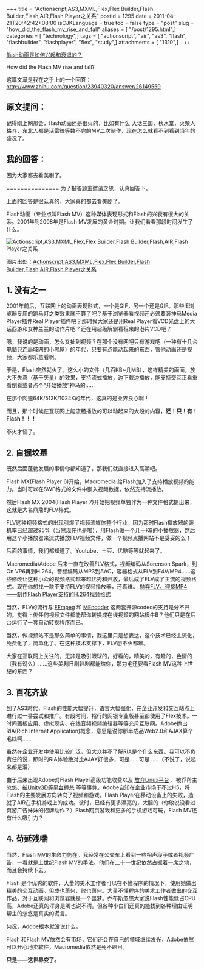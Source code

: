 +++
title = "Actionscript,AS3,MXML,Flex,Flex Builder,Flash Builder,Flash,AIR,Flash Player之关系"
postid = 1295
date = 2011-04-21T20:42:42+08:00
isCJKLanguage = true
toc = false
type = "post"
slug = "how_did_the_flash_mv_rise_and_fall"
aliases = [ "/post/1295.html",]
categories = [ "technology",]
tags = [ "actionscript", "air", "as3", "flash", "flashbuilder", "flashplayer", "flex", "study",]
attachments = [ "1310",]
+++


[flash动画是如何兴起和衰退的？](https://blog.zengrong.net/post/2112.html)

How did the Flash MV rise and fall?

这篇文章是我在之乎上的一个回答：<http://www.zhihu.com/question/23940320/answer/26149559>

## 原文提问：

记得刚上网那会，flash动画还是很火的，比如有什么 大话三国，秋水堂，火柴人格斗，东北人都是活雷锋等数不完的MV二次制作，现在怎么就看不到看到当年的盛况了。

## 我的回答：

因为大家都去看美剧了。<!--more-->

=============== 为了报答题主邀请之恩，认真回答下。

上面的回答是很认真的，大家真的都去看美剧了。

Flash动画（专业点叫Flash MV）这种媒体表现形式和Flash的兴衰有很大的关系。2001年到2008年是Flash MV发展的黄金时期。让我们看看那段时间发生了什么。

![Actionscript,AS3,MXML,Flex,Flex Builder,Flash Builder,Flash,AIR,Flash Player之关系][11]

图片出处：[Actionscript,AS3,MXML,Flex,Flex Builder,Flash Builder,Flash,AIR,Flash Player之关系][1]

## 1. 没有之一

2001年前后，互联网上的动画表现形式，一个是GIF，另一个还是GIF。那些IE浏览器专用的跑马灯之类效果就不算了吧？基于浏览器看视频还必须要装神马Media Player插件Real Player插件吧？那时候大家还是用Real Player看VCD光盘上的大话西游和女神兰兰的动作片吧？还在用超级解霸看租来的港片VCD吧？

嗯，我说的是动画，怎么又扯到视频？在那个没有网吧只有游戏吧（一种有十几台电脑只连局域网的小黑屋）的年代，只要有点能动起来的东西，管他动画还是视频，大家都乐意看啊。

于是，Flash突然就火了。这么小的文件（几百KB~几MB），这样精美的画面，放大不失真（基于矢量）的效果，支持流式播放，边下载边播放，能支持交互正看重看倒看或者点个“开始播放”神马的……

在那个网速64K/512K/1024K的年代，这真的是业界良心啊！

而且，那个时候在互联网上能流畅播放的可以动起来的大段的内容，**还！只！有！Flash！！！**

不火才怪了。

## 2. 自掘坟墓

既然后面蓬勃发展的事情你都知道了，那我们就直接进入高潮吧。

Flash MX(Flash Player 6)开始，Macromedia 给Flash加入了支持播放视频的能力。当时可以在SWF格式的文件中嵌入视频数据，依然支持流播放。

然后Flash MX 2004(Flash Player 7)开始把视频单独作为一种文件格式提出来，这就是大名鼎鼎的FLV格式。

FLV这种视频格式的出现引爆了视频流媒体整个行业。因为那时Flash播放器的装机率已经超过95%（当然现在也是啦），用Flash做一个几十KB的小播放器，然后用这个小播放器来流式播放FLV视频文件，做一个视频点播网站不是妥妥的么！

后面的事情，我们都知道了。Youtube、土豆、优酷等等就起来了。

Macromedia/Adobe 后来一直在改善FLV格式，视频编码从Sorenson Spark，到On VP6再到H.264，音频编码从MP3到AAC，容器格式从FLV到F4V/MP4……这些修改让这种小众的视频格式越来越优秀和开放，最后成了FLV成了主流的视频格式。现在你想找一款不支持FLV的视频播放器，还真难。 [抛弃FLV，迎接MP4——制作Flash Player支持的H.264视频格式][2]

当然，FLV的流行与 [FFmpeg][3] 和 [MEncoder][4] 这两套开源codec的支持是分不开的。觉得上传任何视频文件都能帮你转换成在线视频的网站很牛B？他们只是在后台运行了一套自动转换程序而已。

当然，做视频站不是那么简单的事情，我这里只是想表达，这个技术已经主流化，免费化了，简单化了。在这种技术支撑下，FLV想不火都难。

大家在互联网上关注的，无非是吸引眼球的，好看的，精美的，有趣的，色情的（我有说么）……这些美剧日剧韩剧都能给你，那为毛还要看Flash MV这种上世纪的东西？

## 3. 百花齐放

到了AS3时代，Flash的性能大幅提升，语言大幅强化，在企业开发和交互站点上进行过一番尝试和推广。有段时间，招行的网银专业版甚至都使用了Flex技术。一时间画板应用、虚拟现实、在线音频视频编辑器等等充斥互联网。Adobe抛出RIA(Rich Internet Application)概念，意思是说你那半成品Web2.0和AJAX算个毛线啊……

虽然在企业开发中使用比较广泛，但大众并不了解RIA是个什么东西。我可以不负责任的说，那时的RIA体验绝对比AJAX好很多，可是……可是……（不说了，说起来都是泪）

由于后来出现Adobe对Flash Player高级功能收费以及 [放弃Linux平台][5] 、被乔帮主忽悠、[被Unity3D等平台捧杀][6] 等等事件。Adobe自知在企业市场干不过H5，将Flash的主要发展方向转向了视频和游戏。Flash Player在移动设备上的失败，造就了AIR在手机游戏上的成功。彼时，已经有更多漂亮的，大胆的（你敢说没看过页游广告妹妹的招牌动作？）Flash网页游戏和更多的手机游戏可玩，Flash MV还有什么吸引力？

## 4. 苟延残喘

当然，Flash MV的生命力仍在。我经常在公交车上看到一些相声段子或者视频广告，一看就是上世纪Flash MV的手法。他们在二十一世纪依然占据着一席之地，而且会持续下去。

Flash 是个优秀的软件，大量的美术工作者可以在不懂程序的情况下，使用她做出精美的交互动画。但成也萧何，败也萧何。大量不懂程序的美术工作者做出的交互作品，对于互联网和浏览器就是一个噩梦。乔布斯忽悠大家说Flash性能低占CPU高，Adobe还真的浑身是嘴也说不清。但各种小白们还真的能找到各种理由证明帮主的忽悠是真实的谎言。

何况，Adobe根本就没说什么。

Flash 和Flash MV依然会有市场，它们还会在自己的领域继续发光，Adobe依然可以开心地卖软件，Macromedia依然是死不瞑目。

**只是——这世界变了。**


[1]: https://blog.zengrong.net/post/1295.html
[2]: https://blog.zengrong.net/post/393.html
[3]: http://en.wikipedia.org/wiki/Ffmpeg
[4]: http://en.wikipedia.org/wiki/MEncoder
[5]: https://blog.zengrong.net/post/1349.html
[6]: https://blog.zengrong.net/post/1843.html

[11]: /uploads/2011/04/flash_history.png
